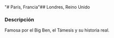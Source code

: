 "# París, Francia"## Londres, Reino Unido

### Descripción
Famosa por el Big Ben, el Támesis y su historia real.
